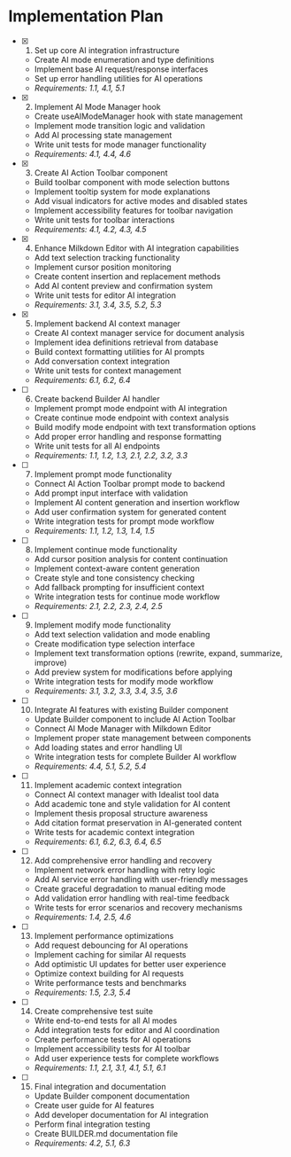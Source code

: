 # Implementation Plan

- [x] 1. Set up core AI integration infrastructure

  - Create AI mode enumeration and type definitions
  - Implement base AI request/response interfaces
  - Set up error handling utilities for AI operations
  - _Requirements: 1.1, 4.1, 5.1_

- [x] 2. Implement AI Mode Manager hook

  - Create useAIModeManager hook with state management
  - Implement mode transition logic and validation
  - Add AI processing state management
  - Write unit tests for mode manager functionality
  - _Requirements: 4.1, 4.4, 4.6_

- [x] 3. Create AI Action Toolbar component

  - Build toolbar component with mode selection buttons
  - Implement tooltip system for mode explanations
  - Add visual indicators for active modes and disabled states
  - Implement accessibility features for toolbar navigation
  - Write unit tests for toolbar interactions
  - _Requirements: 4.1, 4.2, 4.3, 4.5_

- [x] 4. Enhance Milkdown Editor with AI integration capabilities

  - Add text selection tracking functionality
  - Implement cursor position monitoring
  - Create content insertion and replacement methods
  - Add AI content preview and confirmation system
  - Write unit tests for editor AI integration
  - _Requirements: 3.1, 3.4, 3.5, 5.2, 5.3_

- [x] 5. Implement backend AI context manager

  - Create AI context manager service for document analysis
  - Implement idea definitions retrieval from database
  - Build context formatting utilities for AI prompts
  - Add conversation context integration
  - Write unit tests for context management
  - _Requirements: 6.1, 6.2, 6.4_

- [ ] 6. Create backend Builder AI handler

  - Implement prompt mode endpoint with AI integration
  - Create continue mode endpoint with context analysis
  - Build modify mode endpoint with text transformation options
  - Add proper error handling and response formatting
  - Write unit tests for all AI endpoints
  - _Requirements: 1.1, 1.2, 1.3, 2.1, 2.2, 3.2, 3.3_

- [ ] 7. Implement prompt mode functionality

  - Connect AI Action Toolbar prompt mode to backend
  - Add prompt input interface with validation
  - Implement AI content generation and insertion workflow
  - Add user confirmation system for generated content
  - Write integration tests for prompt mode workflow
  - _Requirements: 1.1, 1.2, 1.3, 1.4, 1.5_

- [ ] 8. Implement continue mode functionality

  - Add cursor position analysis for content continuation
  - Implement context-aware content generation
  - Create style and tone consistency checking
  - Add fallback prompting for insufficient context
  - Write integration tests for continue mode workflow
  - _Requirements: 2.1, 2.2, 2.3, 2.4, 2.5_

- [ ] 9. Implement modify mode functionality

  - Add text selection validation and mode enabling
  - Create modification type selection interface
  - Implement text transformation options (rewrite, expand, summarize, improve)
  - Add preview system for modifications before applying
  - Write integration tests for modify mode workflow
  - _Requirements: 3.1, 3.2, 3.3, 3.4, 3.5, 3.6_

- [ ] 10. Integrate AI features with existing Builder component

  - Update Builder component to include AI Action Toolbar
  - Connect AI Mode Manager with Milkdown Editor
  - Implement proper state management between components
  - Add loading states and error handling UI
  - Write integration tests for complete Builder AI workflow
  - _Requirements: 4.4, 5.1, 5.2, 5.4_

- [ ] 11. Implement academic context integration

  - Connect AI context manager with Idealist tool data
  - Add academic tone and style validation for AI content
  - Implement thesis proposal structure awareness
  - Add citation format preservation in AI-generated content
  - Write tests for academic context integration
  - _Requirements: 6.1, 6.2, 6.3, 6.4, 6.5_

- [ ] 12. Add comprehensive error handling and recovery

  - Implement network error handling with retry logic
  - Add AI service error handling with user-friendly messages
  - Create graceful degradation to manual editing mode
  - Add validation error handling with real-time feedback
  - Write tests for error scenarios and recovery mechanisms
  - _Requirements: 1.4, 2.5, 4.6_

- [ ] 13. Implement performance optimizations

  - Add request debouncing for AI operations
  - Implement caching for similar AI requests
  - Add optimistic UI updates for better user experience
  - Optimize context building for AI requests
  - Write performance tests and benchmarks
  - _Requirements: 1.5, 2.3, 5.4_

- [ ] 14. Create comprehensive test suite

  - Write end-to-end tests for all AI modes
  - Add integration tests for editor and AI coordination
  - Create performance tests for AI operations
  - Implement accessibility tests for AI toolbar
  - Add user experience tests for complete workflows
  - _Requirements: 1.1, 2.1, 3.1, 4.1, 5.1, 6.1_

- [ ] 15. Final integration and documentation
  - Update Builder component documentation
  - Create user guide for AI features
  - Add developer documentation for AI integration
  - Perform final integration testing
  - Create BUILDER.md documentation file
  - _Requirements: 4.2, 5.1, 6.3_
